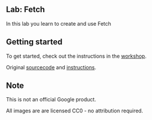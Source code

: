 ## Lab: Fetch

In this lab you learn to create and use Fetch

## Getting started

To get started, check out the instructions in the [workshop](http://chrome-enterprise-workshops.firebaseapp.com/labs/workbox).

Original [sourcecode](https://github.com/google-developer-training/pwa-training-labs) and [instructions](https://developers.google.com/web/ilt/pwa/lab-workbox).

## Note

This is not an official Google product.

All images are are licensed CC0 - no attribution required.
